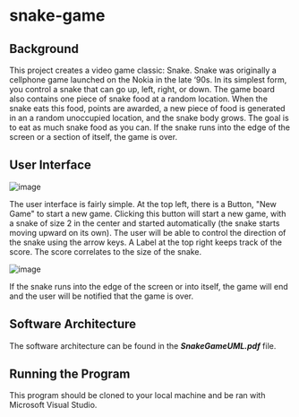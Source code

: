 # snake-game

## Background
This project creates a video game classic: Snake. Snake was originally a cellphone game launched on the Nokia in the late ‘90s. In its simplest form, you control a snake that can go up, left, right, or down. The game board also contains one piece of snake food at a random location. When the snake eats this food, points are awarded, a new piece of food is generated in an a random unoccupied location, and the snake body grows. The goal is to eat as much snake food as you can. If the snake runs into the edge of the screen or a section of itself, the game is over.

## User Interface

![image](https://github.com/emmalu00/snake-game/assets/106994328/5cf10786-eb2c-46c2-930b-006df79427e3)

The user interface is fairly simple. At the top left, there is a Button, "New Game" to start a new game. Clicking this button will start a new game, with a snake of size 2 in the center and started automatically (the snake starts moving upward on its own). The user will be able to control the direction of the snake using the arrow keys. A Label at the top right keeps track of the score. The score correlates to the size of the snake. 

![image](https://github.com/emmalu00/snake-game/assets/106994328/ab0852b1-f47c-4361-96c5-8a65cb338e64)

If the snake runs into the edge of the screen or into itself, the game will end and the user will be notified that the game is over.

## Software Architecture
The software architecture can be found in the _**SnakeGameUML.pdf**_ file.

## Running the Program
This program should be cloned to your local machine and be ran with Microsoft Visual Studio.
